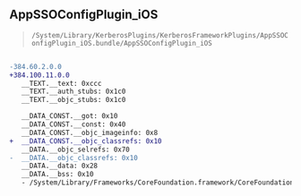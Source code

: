 ## AppSSOConfigPlugin_iOS

> `/System/Library/KerberosPlugins/KerberosFrameworkPlugins/AppSSOConfigPlugin_iOS.bundle/AppSSOConfigPlugin_iOS`

```diff

-384.60.2.0.0
+384.100.11.0.0
   __TEXT.__text: 0xccc
   __TEXT.__auth_stubs: 0x1c0
   __TEXT.__objc_stubs: 0x1c0

   __DATA_CONST.__got: 0x10
   __DATA_CONST.__const: 0x40
   __DATA_CONST.__objc_imageinfo: 0x8
+  __DATA_CONST.__objc_classrefs: 0x10
   __DATA.__objc_selrefs: 0x70
-  __DATA.__objc_classrefs: 0x10
   __DATA.__data: 0x28
   __DATA.__bss: 0x10
   - /System/Library/Frameworks/CoreFoundation.framework/CoreFoundation

```
